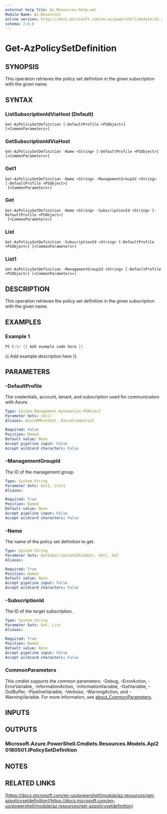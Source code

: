 ```yaml
---
external help file: Az.Resources-help.xml
Module Name: Az.Resources
online version: https://docs.microsoft.com/en-us/powershell/module/az.resources/get-azpolicysetdefinition
schema: 2.0.0
---
```


# Get-AzPolicySetDefinition

## SYNOPSIS
This operation retrieves the policy set definition in the given subscription with the given name.

## SYNTAX

### ListSubscriptionIdViaHost (Default)
```
Get-AzPolicySetDefinition [-DefaultProfile <PSObject>] [<CommonParameters>]
```

### GetSubscriptionIdViaHost
```
Get-AzPolicySetDefinition -Name <String> [-DefaultProfile <PSObject>] [<CommonParameters>]
```

### Get1
```
Get-AzPolicySetDefinition -Name <String> -ManagementGroupId <String> [-DefaultProfile <PSObject>]
 [<CommonParameters>]
```

### Get
```
Get-AzPolicySetDefinition -Name <String> -SubscriptionId <String> [-DefaultProfile <PSObject>]
 [<CommonParameters>]
```

### List
```
Get-AzPolicySetDefinition -SubscriptionId <String> [-DefaultProfile <PSObject>] [<CommonParameters>]
```

### List1
```
Get-AzPolicySetDefinition -ManagementGroupId <String> [-DefaultProfile <PSObject>] [<CommonParameters>]
```

## DESCRIPTION
This operation retrieves the policy set definition in the given subscription with the given name.

## EXAMPLES

### Example 1
```powershell
PS C:\> {{ Add example code here }}
```

{{ Add example description here }}

## PARAMETERS

### -DefaultProfile
The credentials, account, tenant, and subscription used for communication with Azure.

```yaml
Type: System.Management.Automation.PSObject
Parameter Sets: (All)
Aliases: AzureRMContext, AzureCredential

Required: False
Position: Named
Default value: None
Accept pipeline input: False
Accept wildcard characters: False
```

### -ManagementGroupId
The ID of the management group.

```yaml
Type: System.String
Parameter Sets: Get1, List1
Aliases:

Required: True
Position: Named
Default value: None
Accept pipeline input: False
Accept wildcard characters: False
```

### -Name
The name of the policy set definition to get.

```yaml
Type: System.String
Parameter Sets: GetSubscriptionIdViaHost, Get1, Get
Aliases:

Required: True
Position: Named
Default value: None
Accept pipeline input: False
Accept wildcard characters: False
```

### -SubscriptionId
The ID of the target subscription.

```yaml
Type: System.String
Parameter Sets: Get, List
Aliases:

Required: True
Position: Named
Default value: None
Accept pipeline input: False
Accept wildcard characters: False
```

### CommonParameters
This cmdlet supports the common parameters: -Debug, -ErrorAction, -ErrorVariable, -InformationAction, -InformationVariable, -OutVariable, -OutBuffer, -PipelineVariable, -Verbose, -WarningAction, and -WarningVariable. For more information, see [about_CommonParameters](http://go.microsoft.com/fwlink/?LinkID=113216).

## INPUTS

## OUTPUTS

### Microsoft.Azure.PowerShell.Cmdlets.Resources.Models.Api20180501.IPolicySetDefinition
## NOTES

## RELATED LINKS

[https://docs.microsoft.com/en-us/powershell/module/az.resources/get-azpolicysetdefinition](https://docs.microsoft.com/en-us/powershell/module/az.resources/get-azpolicysetdefinition)

